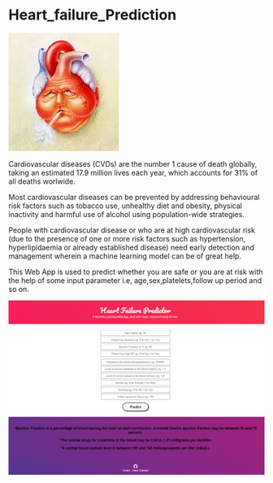 # Heart_failure_Prediction

![](static/HeartFailure.jpg)

Cardiovascular diseases (CVDs) are the number 1 cause of death globally, taking an estimated 17.9 million lives each year, which accounts for 31% of all deaths worlwide.

Most cardiovascular diseases can be prevented by addressing behavioural risk factors such as tobacco use, unhealthy diet and obesity, physical inactivity and harmful use of alcohol using population-wide strategies.

People with cardiovascular disease or who are at high cardiovascular risk (due to the presence of one or more risk factors such as hypertension, hyperlipidaemia or already established disease) need early detection and management wherein a machine learning model can be of great help.

This Web App is used to predict whether you are safe or you are at risk with the help of some input parameter i.e, age,sex,platelets,follow up period and so on.

![](static/Capture5.PNG)
![](static/Capture4.PNG)
